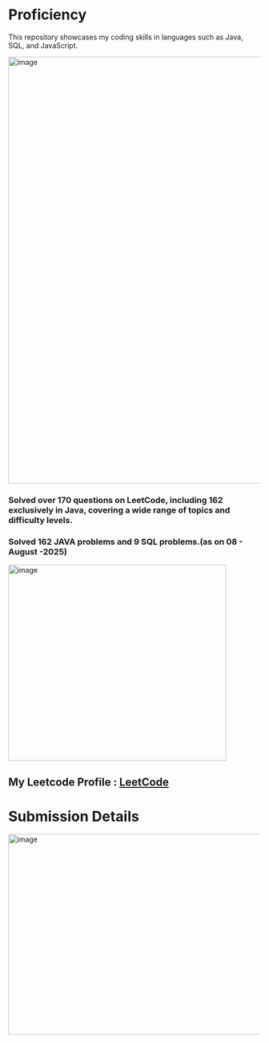 # Proficiency
This repository showcases my coding skills in languages such as Java, SQL, and JavaScript.



<img width="1773" height="851" alt="image" src="https://github.com/user-attachments/assets/1bbe4767-f53c-43ff-a2a3-2ae6a70809d3" />


<H3> Solved over 170 questions on LeetCode, including 162 exclusively in Java, covering a wide range of topics and difficulty levels. </H3>

<H3> Solved 162 JAVA problems and 9 SQL problems.(as on 08 - August -2025) </H3>
<img width="435" height="391" alt="image" src="https://github.com/user-attachments/assets/aa6a7e4b-a530-4cc6-b3bf-b72cc4b71432" />

<h2>My Leetcode Profile : <a href = "https://leetcode.com/u/abhinavsrivasttava/"> LeetCode</a></h2>

<h1>Submission Details</h1>

<img width="600" height="400" alt="image" src="https://github.com/user-attachments/assets/6cf675b7-e474-4eb0-82a6-f73d2da41ade" />

